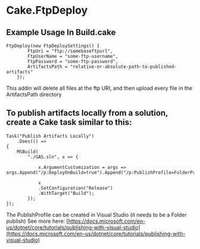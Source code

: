 # Cake.FtpDeploy

## Example Usage In Build.cake

```
FtpDeploy(new FtpDeploySettings() {
        FtpUri = "ftp://somebaseftpurl",
        FtpUserName = "some-ftp-username",
        FtpPassword = "some-ftp-password",
        ArtifactsPath = "relative-or-absolute-path-to-published-artifacts"
    });
```

This addin will delete all files at the ftp URI, and then upload every file in the ArtifactsPath directory

## To publish artifacts locally from a solution, create a Cake task similar to this:
```
Task("Publish Artifacts Locally")
    .Does(() =>
{
    MSBuild(
        "./GAS.sln", x => {

            x.ArgumentCustomization = args => args.Append("/p:DeployOnBuild=true").Append("/p:PublishProfile=FolderProfile");

            x
            .SetConfiguration("Release")
            .WithTarget("Build");
        });
});
```

The PublishProfile can be created in Visual Studio (it needs to be a Folder publish)
See more here: [https://docs.microsoft.com/en-us/dotnet/core/tutorials/publishing-with-visual-studio](https://docs.microsoft.com/en-us/dotnet/core/tutorials/publishing-with-visual-studio)
